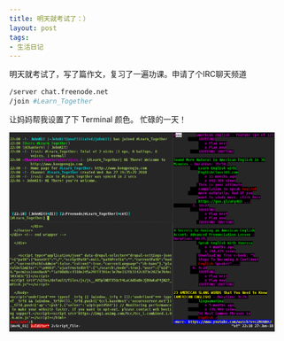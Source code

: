 ```yaml
---
title: 明天就考试了：）
layout: post
tags:
- 生活日记
---
```


明天就考试了，写了篇作文，复习了一遍功课。申请了个IRC聊天频道 

```bash
/server chat.freenode.net
/join #Learn_Together
```

让妈妈帮我设置了下 Terminal 颜色。 忙碌的一天！

![](/images/screenshot-20180627_2218.png)
